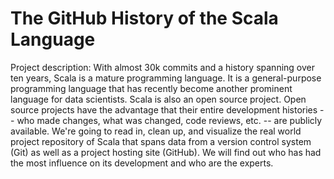 # The GitHub History of the Scala Language
Project description:
With almost 30k commits and a history spanning over ten years, Scala is a mature programming language. It is a general-purpose programming language that has recently become another prominent language for data scientists.
Scala is also an open source project. Open source projects have the advantage that their entire development histories -- who made changes, what was changed, code reviews, etc. -- are publicly available.
We're going to read in, clean up, and visualize the real world project repository of Scala that spans data from a version control system (Git) as well as a project hosting site (GitHub). We will find out who has had the most influence on its development and who are the experts.
